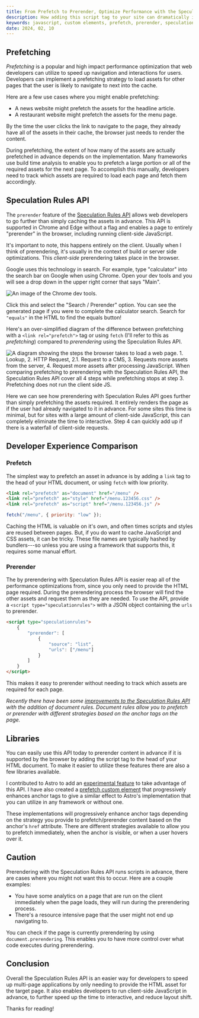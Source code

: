 ```yaml
---
title: From Prefetch to Prerender, Optimize Performance with the Speculation Rules API
description: How adding this script tag to your site can dramatically improve navigation speed for multi-page applications.
keywords: javascript, custom elements, prefetch, prerender, speculation rules, performance
date: 2024, 02, 10
---
```


## Prefetching

_Prefetching_ is a popular and high impact performance optimization that web developers can utilize to speed up navigation and interactions for users. Developers can implement a prefetching strategy to load assets for other pages that the user is likely to navigate to next into the cache.

Here are a few use cases where you might enable prefetching:

- A news website might prefetch the assets for the headline article.
- A restaurant website might prefetch the assets for the menu page.

By the time the user clicks the link to navigate to the page, they already have all of the assets in their cache, the browser just needs to render the content.

During prefetching, the extent of how many of the assets are actually prefetched in advance depends on the implementation. Many frameworks use build time analysis to enable you to prefetch a large portion or all of the required assets for the next page. To accomplish this manually, developers need to track which assets are required to load each page and fetch them accordingly.

## Speculation Rules API

The `prerender` feature of the [Speculation Rules API](https://developer.mozilla.org/en-US/docs/Web/API/Speculation_Rules_API) allows web developers to go further than simply caching the assets in advance. This API is supported in Chrome and Edge without a flag and enables a page to entirely "prerender" in the browser, including running client-side JavaScript.

It's important to note, this happens entirely on the client. Usually when I think of prerendering, it's usually in the context of build or server side optimizations. This _client-side_ prerendering takes place in the browser.

Google uses this technology in search. For example, type "calculator" into the search bar on Google when using Chrome. Open your dev tools and you will see a drop down in the upper right corner that says "Main".

![An image of the Chrome dev tools.](/images/speculation-rules-api/dev-tools.png)

Click this and select the "Search / Prerender" option. You can see the generated page if you were to complete the calculator search. Search for `"equals"` in the HTML to find the equals button!

Here's an over-simplified diagram of the difference between prefetching with a `<link rel="prefetch">` tag or using `fetch` (I'll refer to this as _prefetching_) compared to _prerendering_ using the Speculation Rules API.

![A diagram showing the steps the browser takes to load a web page. 1. Lookup, 2. HTTP Request, 2.1. Request to a CMS, 3. Requests more assets from the server, 4. Request more assets after processing JavaScript. When comparing prefetching to prerendering with the Speculation Rules API, the Speculation Rules API cover all 4 steps while prefetching stops at step 3. Prefetching does not run the client side JS.](/images/speculation-rules-api/diagram.png)

Here we can see how prerendering with Speculation Rules API goes further than simply prefetching the assets required. It entirely renders the page as if the user had already navigated to it in advance. For some sites this time is minimal, but for sites with a large amount of client-side JavaScript, this can completely eliminate the time to interactive. Step 4 can quickly add up if there is a waterfall of client-side requests.

## Developer Experience Comparison

### Prefetch

The simplest way to prefetch an asset in advance is by adding a `link` tag to the head of your HTML document, or using `fetch` with low priority.

```html
<link rel="prefetch" as="document" href="/menu" />
<link rel="prefetch" as="style" href="/menu.123456.css" />
<link rel="prefetch" as="script" href="/menu.123456.js" />
```

```js
fetch("/menu", { priority: "low" });
```

Caching the HTML is valuable on it's own, and often times scripts and styles are reused between pages. But, if you do want to cache JavaScript and CSS assets, it can be tricky. These file names are typically hashed by bundlers---so unless you are using a framework that supports this, it requires some manual effort.

### Prerender

The by prerendering with Speculation Rules API is easier reap all of the performance optimizations from, since you only need to provide the HTML page required. During the prerendering process the browser will find the other assets and request them as they are needed. To use the API, provide a `<script type="speculationrules">` with a JSON object containing the `urls` to prerender.

```html
<script type="speculationrules">
	{
		"prerender": [
			{
				"source": "list",
				"urls": ["/menu"]
			}
		]
	}
</script>
```

This makes it easy to prerender without needing to track which assets are required for each page.

_Recently there have been some [improvements to the Speculation Rules API](https://developer.chrome.com/blog/speculation-rules-improvements) with the addition of document rules. Document rules allow you to prefetch or prerender with different strategies based on the anchor tags on the page._

## Libraries

You can easily use this API today to prerender content in advance if it is supported by the browser by adding the script tag to the head of your HTML document. To make it easier to utilize these features there are also a few libraries available.

I contributed to Astro to add an [experimental feature](https://docs.astro.build/en/reference/configuration-reference/#experimentalclientprerender) to take advantage of this API. I have also created a [prefetch custom element](https://drab.robino.dev/docs/prefetch) that progressively enhances anchor tags to give a similar effect to Astro's implementation that you can utilize in any framework or without one.

These implementations will progressively enhance anchor tags depending on the strategy you provide to prefetch/prerender content based on the anchor's `href` attribute. There are different strategies available to allow you to prefetch immediately, when the anchor is visible, or when a user hovers over it.

## Caution

Prerendering with the Speculation Rules API runs scripts in advance, there are cases where you might not want this to occur. Here are a couple examples:

- You have some analytics on a page that are run on the client immediately when the page loads, they will run during the prerendering process.
- There's a resource intensive page that the user might not end up navigating to.

You can check if the page is currently prerendering by using `document.prerendering`. This enables you to have more control over what code executes during prerendering.

## Conclusion

Overall the Speculation Rules API is an easier way for developers to speed up multi-page applications by only needing to provide the HTML asset for the target page. It also enables developers to run client-side JavaScript in advance, to further speed up the time to interactive, and reduce layout shift.

Thanks for reading!
